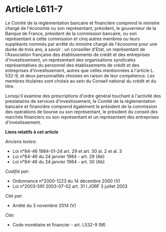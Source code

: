 # Article L611-7

Le Comité de la réglementation bancaire et financière comprend le ministre chargé de l'économie ou son représentant,
président, le gouverneur de la Banque de France, président de la commission bancaire, ou son représentant à cette commission
et cinq autres membres ou leurs suppléants nommés par arrêté du ministre chargé de l'économie pour une durée de trois ans, à
savoir : un conseiller d'Etat, un représentant de l'Association française des établissements de crédit et des entreprises
d'investissement, un représentant des organisations syndicales représentatives du personnel des établissements de crédit et
des entreprises d'investissement, autres que celles mentionnées à l'article L. 532-9, et deux personnalités choisies en
raison de leur compétence. Les membres titulaires sont choisis au sein du Conseil national du crédit et du titre.

Lorsqu'il examine des prescriptions d'ordre général touchant à l'activité des prestataires de services d'investissement, le
Comité de la réglementation bancaire et financière comprend également le président de la commission des opérations de bourse
ou son représentant, le président du conseil des marchés financiers ou son représentant et un représentant des entreprises
d'investissement.

**Liens relatifs à cet article**

_Anciens textes_:

  - Loi n°84-46 1984-01-24 art. 29 et art. 30 al. 2 et al. 3
  - Loi n°84-46 du 24 janvier 1984 - art. 29 (Ab)
  - Loi n°84-46 du 24 janvier 1984 - art. 30 (Ab)

_Codifié par_:

  - Ordonnance n°2000-1223 du 14 décembre 2000 (V)
  - Loi n°2003-591 2003-07-02 art. 31 I JORF 3 juillet 2003

_Cité par_:

  - Arrêté du 3 novembre 2014 (V)

_Cite_:

  - Code monétaire et financier - art. L532-9 (M)
